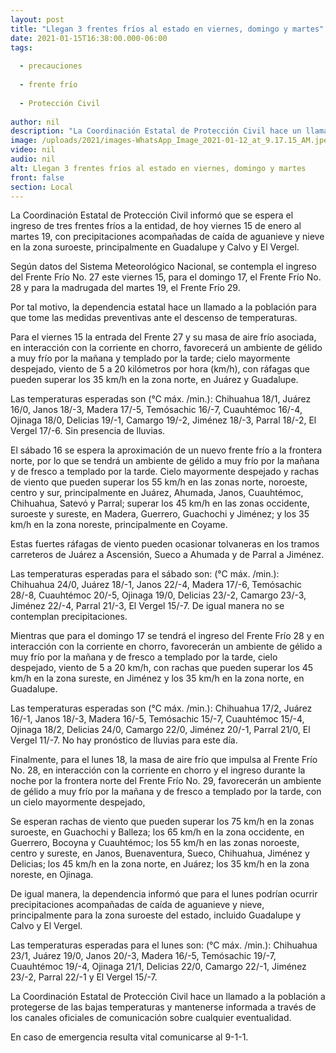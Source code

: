 ```yaml
---
layout: post
title: "Llegan 3 frentes fríos al estado en viernes, domingo y martes"
date: 2021-01-15T16:38:00.000-06:00
tags:
  
  - precauciones
  
  - frente frío
  
  - Protección Civil
  
author: nil
description: "La Coordinación Estatal de Protección Civil hace un llamado a la población a protegerse de las bajas temperaturas y mantenerse informada a través de los canales oficiales de comunicación sobre cualquier eventualidad"
image: /uploads/2021/images-WhatsApp_Image_2021-01-12_at_9.17.15_AM.jpeg
video: nil
audio: nil
alt: Llegan 3 frentes fríos al estado en viernes, domingo y martes
front: false
section: Local
---
```


La Coordinación Estatal de Protección Civil informó que se espera el ingreso de tres frentes fríos a la entidad, de hoy viernes 15 de enero al martes 19, con precipitaciones acompañadas de caída de aguanieve y nieve en la zona suroeste, principalmente en Guadalupe y Calvo y El Vergel.

Según datos del Sistema Meteorológico Nacional, se contempla el ingreso del Frente Frío No. 27 este viernes 15, para el domingo 17, el Frente Frío No. 28 y para la madrugada del martes 19, el Frente Frío 29.

Por tal motivo, la dependencia estatal hace un llamado a la población para que tome las medidas preventivas ante el descenso de temperaturas.

Para el viernes 15 la entrada del Frente 27 y su masa de aire frío asociada, en interacción con la corriente en chorro, favorecerá un ambiente de gélido a muy frío por la mañana y templado por la tarde; cielo mayormente despejado, viento de 5 a 20 kilómetros por hora (km/h), con ráfagas que pueden superar los 35 km/h en la zona norte, en Juárez y Guadalupe.

Las temperaturas esperadas son (°C máx. /min.): Chihuahua 18/1, Juárez 16/0, Janos 18/-3, Madera 17/-5, Temósachic 16/-7, Cuauhtémoc 16/-4, Ojinaga 18/0, Delicias 19/-1, Camargo 19/-2, Jiménez 18/-3, Parral 18/-2, El Vergel 17/-6. Sin presencia de lluvias.

El sábado 16 se espera la aproximación de un nuevo frente frío a la frontera norte, por lo que se tendrá un ambiente de gélido a muy frío por la mañana y de fresco a templado por la tarde. Cielo mayormente despejado y rachas de viento que pueden superar los 55 km/h en las zonas norte, noroeste, centro y sur, principalmente en Juárez, Ahumada, Janos, Cuauhtémoc, Chihuahua, Satevó y Parral; superar los 45 km/h en las zonas occidente, suroeste y sureste, en Madera, Guerrero, Guachochi y Jiménez; y los 35 km/h en la zona noreste, principalmente en Coyame.

Estas fuertes ráfagas de viento pueden ocasionar tolvaneras en los tramos carreteros de Juárez a Ascensión, Sueco a Ahumada y de Parral a Jiménez.

Las temperaturas esperadas para el sábado son: (°C máx. /min.): Chihuahua 24/0, Juárez 18/-1, Janos 22/-4, Madera 17/-6, Temósachic 28/-8, Cuauhtémoc 20/-5, Ojinaga 19/0, Delicias 23/-2, Camargo 23/-3, Jiménez 22/-4, Parral 21/-3, El Vergel 15/-7. De igual manera no se contemplan precipitaciones.

Mientras que para el domingo 17 se tendrá el ingreso del Frente Frío 28 y en interacción con la corriente en chorro, favorecerán un ambiente de gélido a muy frío por la mañana y de fresco a templado por la tarde, cielo despejado, viento de 5 a 20 km/h, con rachas que pueden superar los 45 km/h en la zona sureste, en Jiménez y los 35 km/h en la zona norte, en Guadalupe.

Las temperaturas esperadas son (°C máx. /min.): Chihuahua 17/2, Juárez 16/-1, Janos 18/-3, Madera 16/-5, Temósachic 15/-7, Cuauhtémoc 15/-4, Ojinaga 18/2, Delicias 24/0, Camargo 22/0, Jiménez 20/-1, Parral 21/0, El Vergel 11/-7. No hay pronóstico de lluvias para este día.

Finalmente, para el lunes 18, la masa de aire frío que impulsa al Frente Frío No. 28, en interacción con la corriente en chorro y el ingreso durante la noche por la frontera norte del Frente Frío No. 29, favorecerán un ambiente de gélido a muy frío por la mañana y de fresco a templado por la tarde, con un cielo mayormente despejado,

Se esperan rachas de viento que pueden superar los 75 km/h en la zonas suroeste, en Guachochi y Balleza; los 65 km/h en la zona occidente, en Guerrero, Bocoyna y Cuauhtémoc; los 55 km/h en las zonas noroeste, centro y sureste, en Janos, Buenaventura, Sueco, Chihuahua, Jiménez y Delicias; los 45 km/h en la zona norte, en Juárez; los 35 km/h en la zona noreste, en Ojinaga.

De igual manera, la dependencia informó que para el lunes podrían ocurrir precipitaciones acompañadas de caída de aguanieve y nieve, principalmente para la zona suroeste del estado, incluido Guadalupe y Calvo y El Vergel.

Las temperaturas esperadas para el lunes son: (°C máx. /min.): Chihuahua 23/1, Juárez 19/0, Janos 20/-3, Madera 16/-5, Temósachic 19/-7, Cuauhtémoc 19/-4, Ojinaga 21/1, Delicias 22/0, Camargo 22/-1, Jiménez 23/-2, Parral 22/-1 y El Vergel 15/-7.

La Coordinación Estatal de Protección Civil hace un llamado a la población a protegerse de las bajas temperaturas y mantenerse informada a través de los canales oficiales de comunicación sobre cualquier eventualidad.

En caso de emergencia resulta vital comunicarse al 9-1-1.